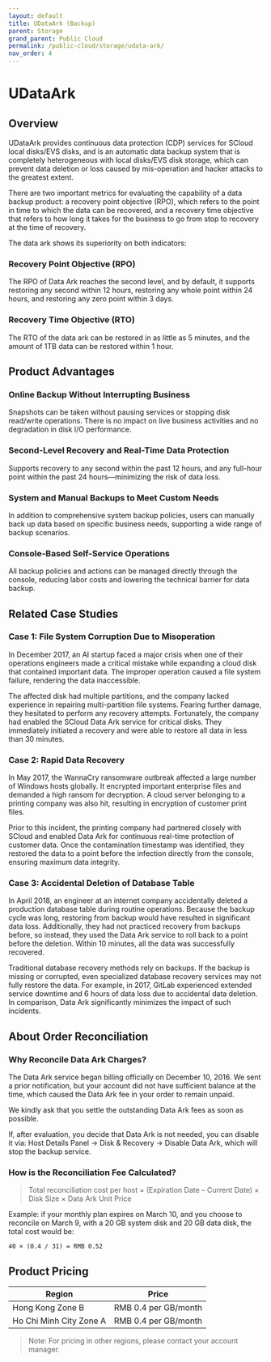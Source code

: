 ```yaml
---
layout: default
title: UDataArk (Backup)
parent: Storage
grand_parent: Public Cloud
permalink: /public-cloud/storage/udata-ark/
nav_order: 4
---
```

# UDataArk
## Overview
UDataArk provides continuous data protection (CDP) services for SCloud local disks/EVS disks, and is an automatic data backup system that is completely heterogeneous with local disks/EVS disk storage, which can prevent data deletion or loss caused by mis-operation and hacker attacks to the greatest extent.

There are two important metrics for evaluating the capability of a data backup product: a recovery point objective (RPO), which refers to the point in time to which the data can be recovered, and a recovery time objective that refers to how long it takes for the business to go from stop to recovery at the time of recovery. 

The data ark shows its superiority on both indicators:

### Recovery Point Objective (RPO)
The RPO of Data Ark reaches the second level, and by default, it supports restoring any second within 12 hours, restoring any whole point within 24 hours, and restoring any zero point within 3 days.
### Recovery Time Objective (RTO)
The RTO of the data ark can be restored in as little as 5 minutes, and the amount of 1TB data can be restored within 1 hour.

## Product Advantages

### Online Backup Without Interrupting Business

Snapshots can be taken without pausing services or stopping disk read/write operations. There is no impact on live business activities and no degradation in disk I/O performance.

### Second-Level Recovery and Real-Time Data Protection

Supports recovery to any second within the past 12 hours, and any full-hour point within the past 24 hours—minimizing the risk of data loss.

### System and Manual Backups to Meet Custom Needs

In addition to comprehensive system backup policies, users can manually back up data based on specific business needs, supporting a wide range of backup scenarios.

### Console-Based Self-Service Operations

All backup policies and actions can be managed directly through the console, reducing labor costs and lowering the technical barrier for data backup.

## Related Case Studies

### Case 1: File System Corruption Due to Misoperation

In December 2017, an AI startup faced a major crisis when one of their operations engineers made a critical mistake while expanding a cloud disk that contained important data. The improper operation caused a file system failure, rendering the data inaccessible.

The affected disk had multiple partitions, and the company lacked experience in repairing multi-partition file systems. Fearing further damage, they hesitated to perform any recovery attempts. Fortunately, the company had enabled the SCloud Data Ark service for critical disks. They immediately initiated a recovery and were able to restore all data in less than 30 minutes.

### Case 2: Rapid Data Recovery

In May 2017, the WannaCry ransomware outbreak affected a large number of Windows hosts globally. It encrypted important enterprise files and demanded a high ransom for decryption. A cloud server belonging to a printing company was also hit, resulting in encryption of customer print files.

Prior to this incident, the printing company had partnered closely with SCloud and enabled Data Ark for continuous real-time protection of customer data. Once the contamination timestamp was identified, they restored the data to a point before the infection directly from the console, ensuring maximum data integrity.

### Case 3: Accidental Deletion of Database Table

In April 2018, an engineer at an internet company accidentally deleted a production database table during routine operations. Because the backup cycle was long, restoring from backup would have resulted in significant data loss. Additionally, they had not practiced recovery from backups before, so instead, they used the Data Ark service to roll back to a point before the deletion. Within 10 minutes, all the data was successfully recovered.

Traditional database recovery methods rely on backups. If the backup is missing or corrupted, even specialized database recovery services may not fully restore the data. For example, in 2017, GitLab experienced extended service downtime and 6 hours of data loss due to accidental data deletion. In comparison, Data Ark significantly minimizes the impact of such incidents.

## About Order Reconciliation

### Why Reconcile Data Ark Charges?

The Data Ark service began billing officially on December 10, 2016. We sent a prior notification, but your account did not have sufficient balance at the time, which caused the Data Ark fee in your order to remain unpaid.

We kindly ask that you settle the outstanding Data Ark fees as soon as possible.

If, after evaluation, you decide that Data Ark is not needed, you can disable it via:
Host Details Panel → Disk & Recovery → Disable Data Ark, which will stop the backup service.

### How is the Reconciliation Fee Calculated?

> Total reconciliation cost per host = (Expiration Date – Current Date) × Disk Size × Data Ark Unit Price

Example: if your monthly plan expires on March 10, and you choose to reconcile on March 9, with a 20 GB system disk and 20 GB data disk, the total cost would be:

```
40 × (0.4 / 31) = RMB 0.52
```

## Product Pricing

| Region                      | Price          |
|-----------------------------|----------------|
| Hong Kong Zone B            | RMB 0.4 per GB/month |
| Ho Chi Minh City Zone A     | RMB 0.4 per GB/month |

> Note: For pricing in other regions, please contact your account manager.